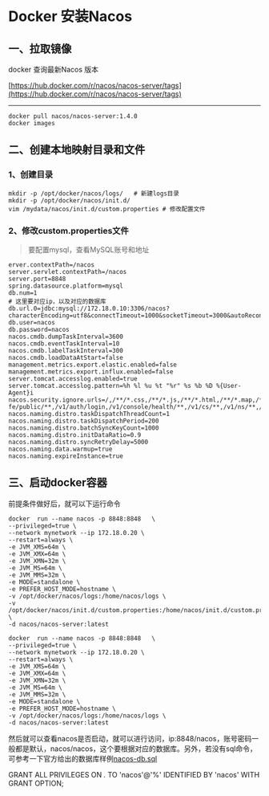 # Docker 安装Nacos

## 一、拉取镜像

docker 查询最新Nacos 版本

[https://hub.docker.com/r/nacos/nacos-server/tags](https://hub.docker.com/r/nacos/nacos-server/tags)

---

```shell
docker pull nacos/nacos-server:1.4.0
docker images
```


## 二、创建本地映射目录和文件

### 1、创建目录

```shell
mkdir -p /opt/docker/nacos/logs/   # 新建logs目录
mkdir -p /opt/docker/nacos/init.d/  
vim /mydata/nacos/init.d/custom.properties # 修改配置文件

```


### 2、修改custom.properties文件

> 要配置mysql，查看MySQL账号和地址


```properties
erver.contextPath=/nacos
server.servlet.contextPath=/nacos
server.port=8848
spring.datasource.platform=mysql
db.num=1
# 这里要对应ip，以及对应的数据库
db.url.0=jdbc:mysql://172.18.0.10:3306/nacos?characterEncoding=utf8&connectTimeout=1000&socketTimeout=3000&autoReconnect=true
db.user=nacos
db.password=nacos
nacos.cmdb.dumpTaskInterval=3600
nacos.cmdb.eventTaskInterval=10
nacos.cmdb.labelTaskInterval=300
nacos.cmdb.loadDataAtStart=false
management.metrics.export.elastic.enabled=false
management.metrics.export.influx.enabled=false
server.tomcat.accesslog.enabled=true
server.tomcat.accesslog.pattern=%h %l %u %t "%r" %s %b %D %{User-Agent}i
nacos.security.ignore.urls=/,/**/*.css,/**/*.js,/**/*.html,/**/*.map,/**/*.svg,/**/*.png,/**/*.ico,/console-fe/public/**,/v1/auth/login,/v1/console/health/**,/v1/cs/**,/v1/ns/**,/v1/cmdb/**,/actuator/**,/v1/console/server/**
nacos.naming.distro.taskDispatchThreadCount=1
nacos.naming.distro.taskDispatchPeriod=200
nacos.naming.distro.batchSyncKeyCount=1000
nacos.naming.distro.initDataRatio=0.9
nacos.naming.distro.syncRetryDelay=5000
nacos.naming.data.warmup=true
nacos.naming.expireInstance=true
```


## 三、启动docker容器

前提条件做好后，就可以下运行命令

```shell
docker  run --name nacos -p 8848:8848   \
--privileged=true \
--network mynetwork --ip 172.18.0.20 \
--restart=always \
-e JVM_XMS=64m \
-e JVM_XMX=64m \
-e JVM_XMN=32m \
-e JVM_MS=64m \
-e JVM_MMS=32m \
-e MODE=standalone \
-e PREFER_HOST_MODE=hostname \
-v /opt/docker/nacos/logs:/home/nacos/logs \
-v /opt/docker/nacos/init.d/custom.properties:/home/nacos/init.d/custom.properties \
-d nacos/nacos-server:latest
```


```shell
docker  run --name nacos -p 8848:8848   \
--privileged=true \
--network mynetwork --ip 172.18.0.20 \
--restart=always \
-e JVM_XMS=64m \
-e JVM_XMX=64m \
-e JVM_XMN=32m \
-e JVM_MS=64m \
-e JVM_MMS=32m \
-e MODE=standalone \
-e PREFER_HOST_MODE=hostname \
-v /opt/docker/nacos/logs:/home/nacos/logs \
-d nacos/nacos-server:latest
```



然后就可以查看nacos是否启动，就可以进行访问，ip:8848/nacos，账号密码一般都是默认，nacos/nacos，这个要根据对应的数据库。另外，若没有sql命令，可参考一下官方给出的数据库样例[nacos-db.sql](https://github.com/alibaba/nacos/blob/master/config/src/main/resources/META-INF/nacos-db.sql)

GRANT ALL PRIVILEGES ON *.*  TO 'nacos'@'%' IDENTIFIED BY 'nacos' WITH GRANT OPTION;

